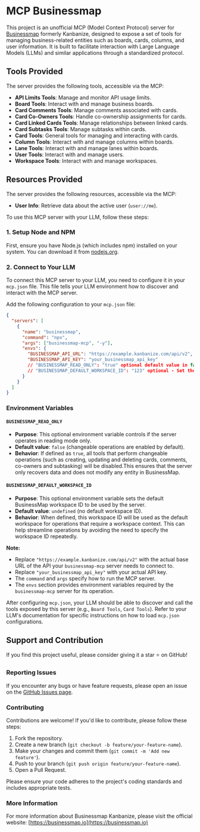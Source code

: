 # MCP Businessmap

This project is an unofficial MCP (Model Context Protocol) server for [Businessmap](https://businessmap.io) formerly Kanbanize, designed to expose a set of tools for managing business-related entities such as boards, cards, columns, and user information. It is built to facilitate interaction with Large Language Models (LLMs) and similar applications through a standardized protocol.

## Tools Provided

The server provides the following tools, accessible via the MCP:

- **API Limits Tools**: Manage and monitor API usage limits.
- **Board Tools**: Interact with and manage business boards.
- **Card Comments Tools**: Manage comments associated with cards.
- **Card Co-Owners Tools**: Handle co-ownership assignments for cards.
- **Card Linked Cards Tools**: Manage relationships between linked cards.
- **Card Subtasks Tools**: Manage subtasks within cards.
- **Card Tools**: General tools for managing and interacting with cards.
- **Column Tools**: Interact with and manage columns within boards.
- **Lane Tools**: Interact with and manage lanes within boards.
- **User Tools**: Interact with and manage users.
- **Workspace Tools**: Interact with and manage workspaces.

## Resources Provided

The server provides the following resources, accessible via the MCP:

- **User Info**: Retrieve data about the active user (`user://me`).

To use this MCP server with your LLM, follow these steps:

### 1. Setup Node and NPM

First, ensure you have Node.js (which includes npm) installed on your system. You can download it from [nodejs.org](https://nodejs.org/).

### 2. Connect to Your LLM

To connect this MCP server to your LLM, you need to configure it in your `mcp.json` file. This file tells your LLM environment how to discover and interact with the MCP server.

Add the following configuration to your `mcp.json` file:

```json
{
  "servers": [
    {
      "name": "businessmap",
      "command": "npx",
      "args": ["businessmap-mcp", "-y"],
      "envs": {
        "BUSINESSMAP_API_URL": "https://example.kanbanize.com/api/v2",
        "BUSINESSMAP_API_KEY": "your_businessmap_api_key"
        // "BUSINESSMAP_READ_ONLY": "true" optional default value in false
        // "BUSINESSMAP_DEFAULT_WORKSPACE_ID": "123" optional - Set the BusinessMap workspace ID
      }
    }
  ]
}
```

### Environment Variables

#### `BUSINESSMAP_READ_ONLY`

- **Purpose**: This optional environment variable controls if the server operates in reading mode only.
- **Default value**: `false` (changeable operations are enabled by default).
- **Behavior**: If defined as `true`, all tools that perform changeable operations (such as creating, updating and deleting cards, comments, co-owners and subtasking) will be disabled.This ensures that the server only recovers data and does not modify any entity in BusinessMap.

#### `BUSINESSMAP_DEFAULT_WORKSPACE_ID`

- **Purpose**: This optional environment variable sets the default BusinessMap workspace ID to be used by the server.
- **Default value**: `undefined` (no default workspace ID).
- **Behavior**: When defined, this workspace ID will be used as the default workspace for operations that require a workspace context. This can help streamline operations by avoiding the need to specify the workspace ID repeatedly.


**Note:**

- Replace `"https://example.kanbanize.com/api/v2"` with the actual base URL of the API your `businessmap-mcp` server needs to connect to.
- Replace `"your_businessmap_api_key"` with your actual API key.
- The `command` and `args` specify how to run the MCP server.
- The `envs` section provides environment variables required by the `businessmap-mcp` server for its operation.

After configuring `mcp.json`, your LLM should be able to discover and call the tools exposed by this server (e.g., `Board Tools`, `Card Tools`). Refer to your LLM's documentation for specific instructions on how to load `mcp.json` configurations.

## Support and Contribution

If you find this project useful, please consider giving it a star ⭐ on GitHub!

### Reporting Issues

If you encounter any bugs or have feature requests, please open an issue on the [GitHub Issues page](https://github.com/godrix/mcp-businessmap/issues).

### Contributing

Contributions are welcome! If you'd like to contribute, please follow these steps:

1.  Fork the repository.
2.  Create a new branch (`git checkout -b feature/your-feature-name`).
3.  Make your changes and commit them (`git commit -m 'Add new feature'`).
4.  Push to your branch (`git push origin feature/your-feature-name`).
5.  Open a Pull Request.

Please ensure your code adheres to the project's coding standards and includes appropriate tests.

### More Information

For more information about Businessmap Kanbanize, please visit the official website: [https://businessmap.io](https://businessmap.io)
```
